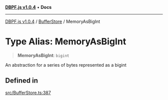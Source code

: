 [**DBPF.js v1.0.4**](../../README.md) • **Docs**

***

[DBPF.js v1.0.4](../../README.md) / [BufferStore](../README.md) / MemoryAsBigInt

# Type Alias: MemoryAsBigInt

> **MemoryAsBigInt**: `bigint`

An abstraction for a series of bytes represented as a bigint

## Defined in

[src/BufferStore.ts:387](https://github.com/anonhostpi/DBPF.js/blob/96bf3262c3e4b9863c3bc71ebc15b70d5c50d6d9/src/BufferStore.ts#L387)
